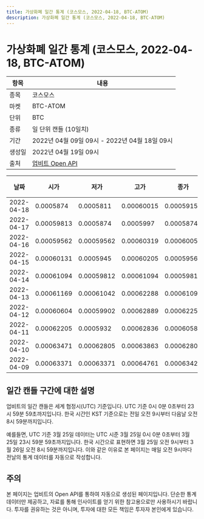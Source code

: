 ```yaml
---
title: 가상화폐 일간 통계 (코스모스, 2022-04-18, BTC-ATOM)
description: 가상화폐 일간 통계 (코스모스, 2022-04-18, BTC-ATOM)
---
```



가상화폐 일간 통계 (코스모스, 2022-04-18, BTC-ATOM)
===

|항목|내용|
|--|--|
|종목|코스모스|
|마켓|BTC-ATOM|
|단위|BTC|
|종류|일 단위 캔들 (10일치)|
|기간|2022년 04월 09일 09시 - 2022년 04월 18일 09시|
|생성일|2022년 04월 19일 09시|
|출처|[업비트 Open API](https://docs.upbit.com)|


|날짜|시가|저가|고가|종가|비고|
|--|--|--|--|--|--|
|2022-04-18|0.0005874|0.0005811|0.00060015|0.00059152|    |
|2022-04-17|0.00059813|0.0005874|0.0005997|0.0005874|    |
|2022-04-16|0.00059562|0.00059562|0.00060319|0.00060051|    |
|2022-04-15|0.00060131|0.0005945|0.00060205|0.00059562|    |
|2022-04-14|0.00061094|0.00059812|0.00061094|0.00059812|    |
|2022-04-13|0.00061169|0.00061042|0.00062288|0.00061094|    |
|2022-04-12|0.00060604|0.00059902|0.00062889|0.00062255|    |
|2022-04-11|0.00062205|0.0005932|0.00062836|0.00060581|    |
|2022-04-10|0.00063471|0.00062805|0.00063863|0.00062805|    |
|2022-04-09|0.00063371|0.00063371|0.00064761|0.00063422|    |


일간 캔들 구간에 대한 설명
---


업비트의 일간 캔들은 세계 협정시(UTC) 기준입니다. 
UTC 기준 0시 0분 0초부터 23시 59분 59초까지입니다. 
한국 시간인 KST 기준으로는 전일 오전 9시부터 다음날 오전 8시 59분까지입니다. 


예를들면, UTC 기준 3월 25일 데이터는 UTC 시준 3월 25일 0시 0분 0초부터 3월 25일 23시 59분 59초까지입니다. 
한국 시간으로 표현하면 3월 25일 오전 9시부터 3월 26일 오전 8시 59분까지입니다. 
이와 같은 이유로 본 페이지는 매일 오전 9시마다 전날의 통계 데이터를 자동으로 작성합니다. 


주의
---


본 페이지는 업비트의 Open API를 통하여 자동으로 생성된 페이지입니다. 
단순한 통계 데이터만 제공하고, 자료를 통해 인사이트를 얻기 위한 참고용으로만 사용하시기 바랍니다. 
투자를 권유하는 것은 아니며, 투자에 대한 모든 책임은 투자자 본인에게 있습니다. 
